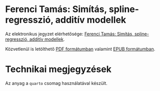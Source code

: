 # Ferenci Tamás: Simítás, spline-regresszió, additív modellek

Az elektronikus jegyzet elérhetősége: [Ferenci Tamás: Simítás, spline-regresszió, additív modellek](https://ferenci-tamas.github.io/simitas-spline-additiv-modell/).

Közvetlenül is letölthető [PDF formátumban](https://github.com/tamas-ferenci/FerenciTamas_SimitasSplineRegresszioAdditivModellek/raw/main/docs/FerenciTamas_SimitasSplineRegresszioAdditivModellek.pdf) valamint [EPUB formátumban](https://github.com/tamas-ferenci/FerenciTamas_SimitasSplineRegresszioAdditivModellek/raw/main/docs/FerenciTamas_SimitasSplineRegresszioAdditivModellek.epub).

# Technikai megjegyzések

Az anyag a `quarto` csomag használatával készült.
